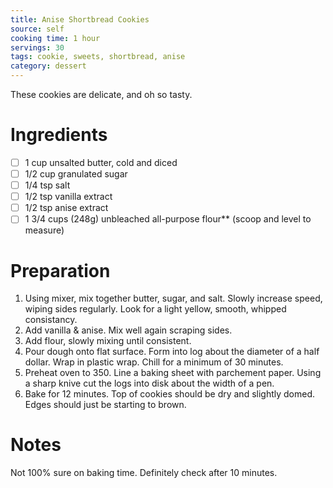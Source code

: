 ```yaml
---
title: Anise Shortbread Cookies
source: self
cooking time: 1 hour
servings: 30
tags: cookie, sweets, shortbread, anise
category: dessert
---
```


These cookies are delicate, and oh so tasty.

Ingredients
===========

* [ ] 1 cup unsalted butter, cold and diced
* [ ] 1/2 cup granulated sugar
* [ ] 1/4 tsp salt
* [ ] 1/2 tsp vanilla extract
* [ ] 1/2 tsp anise extract
* [ ] 1 3/4 cups (248g) unbleached all-purpose flour** (scoop and level to measure)

Preparation
===========
1. Using mixer, mix together butter, sugar, and salt. Slowly increase speed, wiping sides regularly. Look for a light yellow, smooth, whipped consistancy.
2. Add vanilla & anise. Mix well again scraping sides.
3. Add flour, slowly mixing until consistent.
4. Pour dough onto flat surface. Form into log about the diameter of a half dollar. Wrap in plastic wrap. Chill for a minimum of 30 minutes.
5. Preheat oven to 350. Line a baking sheet with parchement paper. Using a sharp knive cut the logs into disk about the width of a pen.
6. Bake for 12 minutes. Top of cookies should be dry and slightly domed. Edges should just be starting to brown.

Notes
=====
Not 100% sure on baking time. Definitely check after 10 minutes.
